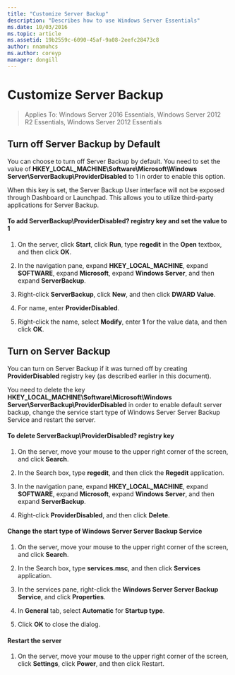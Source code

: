 ```yaml
---
title: "Customize Server Backup"
description: "Describes how to use Windows Server Essentials"
ms.date: 10/03/2016
ms.topic: article
ms.assetid: 19b2559c-6090-45af-9a08-2eefc28473c8
author: nnamuhcs
ms.author: coreyp
manager: dongill
---
```


# Customize Server Backup

>Applies To: Windows Server 2016 Essentials, Windows Server 2012 R2 Essentials, Windows Server 2012 Essentials

## Turn off Server Backup by Default
 You can choose to turn off Server Backup by default. You need to set the value of **HKEY_LOCAL_MACHINE\Software\Microsoft\Windows Server\ServerBackup\ProviderDisabled** to 1 in order to enable this option.

 When this key is set, the Server Backup User interface will not be exposed through Dashboard or Launchpad. This allows you to utilize third-party applications for Server Backup.

#### To add ServerBackup\ProviderDisabled? registry key and set the value to 1

1.  On the server, click **Start**, click **Run**, type **regedit** in the **Open** textbox, and then click **OK**.

2.  In the navigation pane, expand **HKEY_LOCAL_MACHINE**, expand **SOFTWARE**, expand **Microsoft**, expand **Windows Server**, and then expand **ServerBackup**.

3.  Right-click **ServerBackup**, click **New**, and then click **DWARD Value**.

4.  For name, enter **ProviderDisabled**.

5.  Right-click the name, select **Modify**, enter **1** for the value data, and then click **OK**.

## Turn on Server Backup
 You can turn on Server Backup if it was turned off by creating **ProviderDisabled** registry key (as described earlier in this document).

 You need to delete the key **HKEY_LOCAL_MACHINE\Software\Microsoft\Windows Server\ServerBackup\ProviderDisabled** in order to enable default server backup, change the service start type of Windows Server Server Backup Service and restart the server.

#### To delete ServerBackup\ProviderDisabled? registry key

1.  On the server, move your mouse to the upper right corner of the screen, and click **Search**.

2.  In the Search box, type **regedit**, and then click the **Regedit** application.

3.  In the navigation pane, expand **HKEY_LOCAL_MACHINE**, expand **SOFTWARE**, expand **Microsoft**, expand **Windows Server**, and then expand **ServerBackup**.

4.  Right-click **ProviderDisabled**, and then click **Delete**.

#### Change the start type of Windows Server Server Backup Service

1.  On the server, move your mouse to the upper right corner of the screen, and click **Search**.

2.  In the Search box, type **services.msc**, and then click **Services** application.

3.  In the services pane, right-click the **Windows Server Server Backup Service**, and click **Properties**.

4.  In **General** tab, select **Automatic** for **Startup type**.

5.  Click **OK** to close the dialog.

#### Restart the server

1.  On the server, move your mouse to the upper right corner of the screen, click **Settings**, click **Power**, and then click Restart.